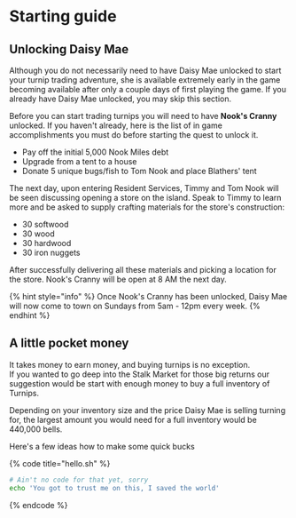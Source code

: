 # Starting guide

## Unlocking Daisy Mae

Although you do not necessarily need to have Daisy Mae unlocked to start your turnip trading adventure, she is available extremely early in the game becoming available after only a couple days of first playing the game. If you already have Daisy Mae unlocked, you may skip this section.

Before you can start trading turnips you will need to have **Nook's Cranny** unlocked. If you haven't already, here is the list of in game accomplishments you must do before starting the quest to unlock it. 

* Pay off the initial 5,000 Nook Miles debt
* Upgrade from a tent to a house
* Donate 5 unique bugs/fish to Tom Nook and place Blathers' tent

The next day, upon entering Resident Services, Timmy and Tom Nook will be seen discussing opening a store on the island. Speak to Timmy to learn more and be asked to supply crafting materials for the store's construction:

* 30 softwood
* 30 wood
* 30 hardwood
* 30 iron nuggets

After successfully delivering all these materials and picking a location for the store. Nook's Cranny will be open at 8 AM the next day.

{% hint style="info" %}
Once Nook's Cranny has been unlocked, Daisy Mae will now come to town on Sundays from 5am - 12pm every week.
{% endhint %}

## A little pocket money

It takes money to earn money, and buying turnips is no exception.  
If you wanted to go deep into the Stalk Market for those big returns our suggestion would be start with enough money to buy a full inventory of Turnips. 

Depending on your inventory size and the price Daisy Mae is selling turning for, the largest amount you would need for a full inventory would be 440,000 bells.

Here's a few ideas how to make some quick bucks



{% code title="hello.sh" %}
```bash
# Ain't no code for that yet, sorry
echo 'You got to trust me on this, I saved the world'
```
{% endcode %}



